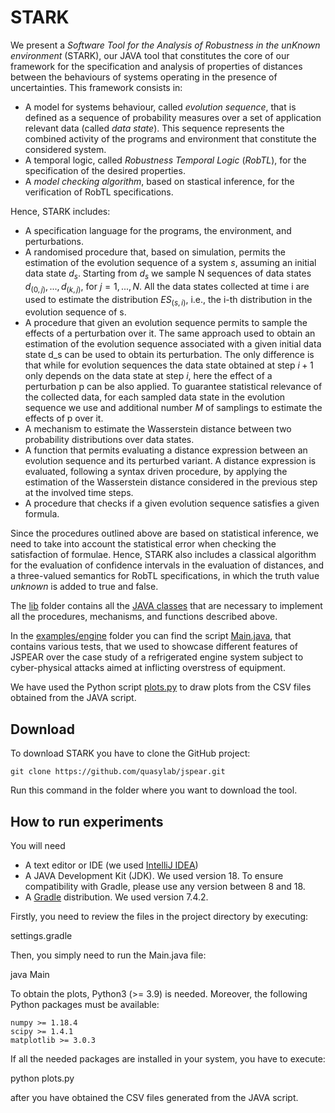 # STARK

We present a *Software Tool for the Analysis of Robustness in the unKnown environment* (STARK), our JAVA tool that constitutes the core of our framework for the specification and analysis of properties of distances between the behaviours of systems operating in the presence of uncertainties.
This framework consists in:

  * A model for systems behaviour, called *evolution sequence*, that is defined as a sequence of probability measures over a set of application relevant data (called *data state*). This sequence represents the combined activity of the programs and environment that constitute the considered system.
  * A temporal logic, called *Robustness Temporal Logic* (*RobTL*), for the specification of the desired properties.
  * A *model checking algorithm*, based on stastical inference, for the verification of RobTL specifications.

Hence, STARK includes:

 * A specification language for the programs, the environment, and perturbations.
 * A randomised procedure that, based on simulation, permits the estimation of the evolution sequence of a system $s$, assuming an initial data state $d_s$. Starting from $d_s$ we sample N sequences of data states $d_(0,j),...,d_(k,j)$, for $j=1,...,N$. All the data states collected at time i are used to estimate the distribution $ES_(s,i)$, i.e., the i-th distribution in the evolution sequence of s.  
 * A procedure that given an evolution sequence permits to sample the effects of a perturbation over it. The same approach used to obtain an estimation of the evolution sequence associated with a given initial data state d_s can be used to obtain its perturbation. The only difference is that while for evolution sequences the data state obtained at step $i+1$ only depends on the data state at step $i$, here the effect of a perturbation p can be also applied. To guarantee statistical relevance of the collected data, for each sampled data state in the evolution sequence we use and additional number $M$ of samplings to estimate the effects of p over it.
 * A mechanism to estimate the Wasserstein distance between two probability distributions over data states.
 * A function that permits evaluating a distance expression between an evolution sequence and its perturbed variant. A distance expression is evaluated, following a syntax driven procedure, by applying the estimation of the Wasserstein distance considered in the previous step at the involved time steps. 
 * A procedure that checks if a given evolution sequence satisfies a given formula.

Since the procedures outlined above are based on statistical inference, we need to take into account the statistical error when checking the satisfaction of formulae.
Hence, STARK also includes a classical algorithm for the evaluation of confidence intervals in the evaluation of distances, and a three-valued semantics for RobTL specifications, in which the truth value *unknown* is added to true and false.

The [lib](./lib) folder contains all the [JAVA classes](./lib/src/main/java/it/unicam/quasylab/jspear/) that are necessary to implement all the procedures, mechanisms, and functions described above.

In the [examples/engine](./examples/engine) folder you can find the script [Main.java](./examples/engine/src/main/java/it/unicam/quasylab/jspear/examples/engine/Main.java), that contains various tests, that we used to showcase different features of JSPEAR over the case study of a refrigerated engine system subject to cyber-physical attacks aimed at inflicting overstress of equipment. 

We have used the Python script [plots.py](./plots.py) to draw plots from the CSV files obtained from the JAVA script.

## Download 

To download STARK you have to clone the GitHub project:

```
git clone https://github.com/quasylab/jspear.git
```

Run this command in the folder where you want to download the tool.

## How to run experiments

You will need
* A text editor or IDE (we used [IntelliJ IDEA](https://www.jetbrains.com/idea/))
* A JAVA Development Kit (JDK). We used version 18. To ensure compatibility with Gradle, please use any version between 8 and 18.
* A [Gradle](https://docs.gradle.org/current/userguide/userguide.html) distribution. We used version 7.4.2.

Firstly, you need to review the files in the project directory by executing:

settings.gradle

Then, you simply need to run the Main.java file:

java Main

To obtain the plots, Python3 (>= 3.9) is needed. Moreover, the following Python packages must be available:

    numpy >= 1.18.4
    scipy >= 1.4.1
    matplotlib >= 3.0.3

If all the needed packages are installed in your system, you have to execute:

python plots.py

after you have obtained the CSV files generated from the JAVA script.
